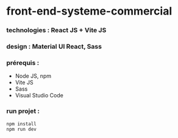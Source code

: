 # front-end-systeme-commercial

### technologies : React JS + Vite JS

### design : Material UI React, Sass

### prérequis :
- Node JS, npm
- Vite JS
- Sass
- Visual Studio Code

### run projet :
    npm install
    npm run dev 
